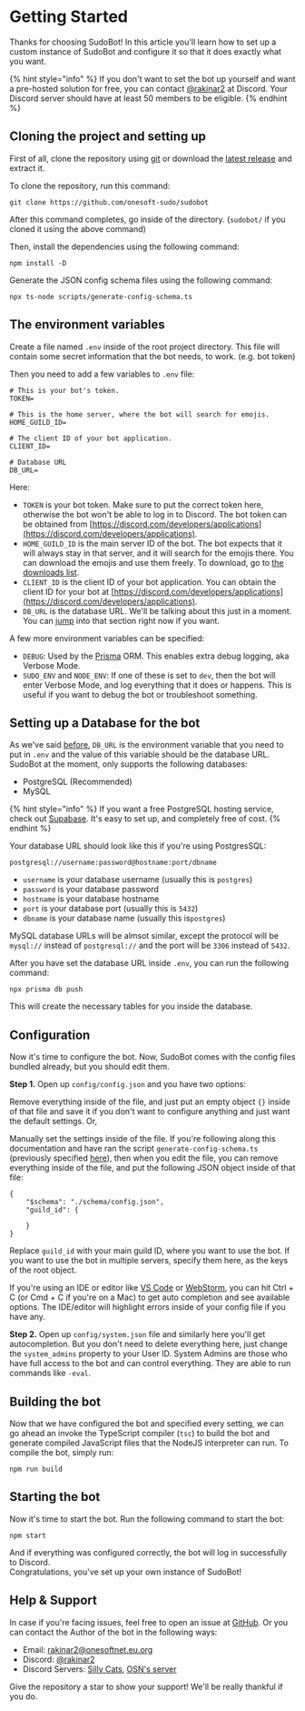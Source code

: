 # Getting Started

Thanks for choosing SudoBot! In this article you'll learn how to set up a custom instance of SudoBot and configure it so that it does exactly what you want.

{% hint style="info" %}
If you don't want to set the bot up yourself and want a pre-hosted solution for free, you can contact [@rakinar2](https://discord.com/users/774553653394538506) at Discord. Your Discord server should have at least 50 members to be eligible.
{% endhint %}

## Cloning the project and setting up

First of all, clone the repository using [git](https://git-scm.com) or download the [latest release](https://github.com/onesoft-sudo/sudobot/releases/latest) and extract it.&#x20;

To clone the repository, run this command:

```
git clone https://github.com/onesoft-sudo/sudobot
```

After this command completes, go inside of the directory. (`sudobot/` if you cloned it using the above command)

Then, install the dependencies using the following command:

```
npm install -D
```

Generate the JSON config schema files using the following command:

```
npx ts-node scripts/generate-config-schema.ts
```

## The environment variables

Create a file named `.env` inside of the root project directory. This file will contain some secret information that the bot needs, to work. (e.g. bot token)

Then you need to add a few variables to `.env` file:

```
# This is your bot's token.
TOKEN=

# This is the home server, where the bot will search for emojis.
HOME_GUILD_ID=

# The client ID of your bot application.
CLIENT_ID=

# Database URL
DB_URL=
```

Here:

* `TOKEN` is your bot token. Make sure to put the correct token here, otherwise the bot won't be able to log in to Discord. The bot token can be obtained from [https://discord.com/developers/applications](https://discord.com/developers/applications).
* `HOME_GUILD_ID` is the main server ID of the bot. The bot expects that it will always stay in that server, and it will search for the emojis there. You can download the emojis and use them freely. To download, go to [the downloads list](https://www.onesoftnet.eu.org/downloads/sudo/emojis/).
* `CLIENT_ID` is the client ID of your bot application. You can obtain the client ID for your bot at [https://discord.com/developers/applications](https://discord.com/developers/applications).
* `DB_URL` is the database URL. We'll be talking about this just in a moment. You can [jump](getting-started.md#setting-up-a-database-for-the-bot) into that section right now if you want.

A few more environment variables can be specified:

* `DEBUG`: Used by the [Prisma](https://prisma.io/) ORM. This enables extra debug logging, aka Verbose Mode.
* `SUDO_ENV` and `NODE_ENV`: If one of these is set to `dev`, then the bot will enter Verbose Mode, and log everything that it does or happens. This is useful if you want to debug the bot or troubleshoot something.

## Setting up a Database for the bot

As we've said [before](getting-started.md#configuration-and-the-environment-variables), `DB_URL` is the environment variable that you need to put in `.env` and the value of this variable should be the database URL. SudoBot at the moment, only supports the following databases:

* PostgreSQL (Recommended)
* MySQL

{% hint style="info" %}
If you want a free PostgreSQL hosting service, check out [Supabase](https://supabase.com/). It's easy to set up, and completely free of cost.
{% endhint %}

Your database URL should look like this if you're using PostgresSQL:

```
postgresql://username:password@hostname:port/dbname
```

* `username` is your database username (usually this is `postgres`)
* `password` is your database password
* `hostname` is your database hostname
* `port` is your database port (usually this is `5432`)
* `dbname` is your database name (usually this is`postgres`)

MySQL database URLs will be almsot similar, except the protocol will be `mysql://` instead of `postgresql://` and the port will be `3306` instead of `5432`.

After you have set the database URL inside `.env`, you can run the following command:

```
npx prisma db push
```

This will create the necessary tables for you inside the database.

## Configuration&#x20;

Now it's time to configure the bot. Now, SudoBot comes with the config files bundled already, but you should edit them.&#x20;

**Step 1.** Open up `config/config.json` and you have two options:

Remove everything inside of the file, and just put an empty object `{}` inside of that file and save it if you don't want to configure anything and just want the default settings. Or,

Manually set the settings inside of the file. If you're following along this documentation and have ran the script `generate-config-schema.ts` (previously specified [here](getting-started.md#cloning-the-project-and-setting-up)), then when you edit the file, you can remove everything inside of the file, and put the following JSON object inside of that file:&#x20;

```
{
    "$schema": "./schema/config.json",
    "guild_id": {
        
    }
}
```

Replace `guild_id` with your main guild ID, where you want to use the bot. If you want to use the bot in multiple servers, specify them here, as the keys of the root object.

If you're using an IDE or editor like [VS Code](https://code.visualstudio.com/) or [WebStorm](https://www.jetbrains.com/webstorm/), you can hit Ctrl + C (or Cmd + C if you're on a Mac) to get auto completion and see available options. The IDE/editor will highlight errors inside of your config file if you have any.

**Step 2.** Open up `config/system.json` file and similarly here you'll get autocompletion. But you don't need to delete everything here, just change the `system_admins` property to your User ID. System Admins are those who have full access to the bot and can control everything. They are able to run commands like `-eval`.

## Building the bot

Now that we have configured the bot and specified every setting, we can go ahead an invoke the TypeScript compiler (`tsc`) to build the bot and generate compiled JavaScript files that the NodeJS interpreter can run. To compile the bot, simply run:

```
npm run build
```

## Starting the bot&#x20;

Now it's time to start the bot. Run the following command to start the bot:

```
npm start
```

And if everything was configured correctly, the bot will log in successfully to Discord.\
Congratulations, you've set up your own instance of SudoBot!

## Help & Support

In case if you're facing issues, feel free to open an issue at [GitHub](https://github.com/onesoft-sudo/sudobot/issues). Or you can contact the Author of the bot in the following ways:

* Email: [rakinar2@onesoftnet.eu.org](mailto:rakinar2@onesoftnet.eu.org)
* Discord: [@rakinar2](https://discord.com/users/774553653394538506)
* Discord Servers: [Silly Cats](https://discord.gg/catss), [OSN's server](https://discord.gg/JJDy9SHzGv)

Give the repository a star to show your support! We'll be really thankful if you do.
